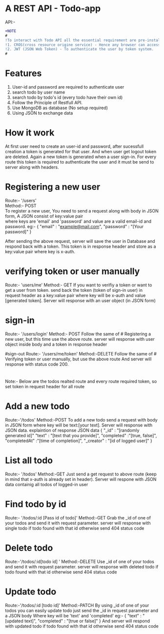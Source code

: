 # A REST API - Todo-app
API:-


```diff
+NOTE
#
!To interact with Todo API all the essential requirement are pre-installed like:
!1. CROS(cross resource origine service) - Hence any browser can access this API regardless of Cross Resource Origine Policy of browser.
!2. JWT (JSON Web Token) - To authenticate the user by token system.
#
```
# Features
1. User-id and password are required to authenticate user
2. search todo by user name
3. search todo by todo's id (every todo have their own id)
4. Follow the Principle of Restfull API.
5. Use MongoDB as database (No setup required)
6. Using JSON to exchange data 

# How it work
At first user need to create an user-id and password, after sucessfull creation a token is generated for that user.
And when user get logout token are deleted. Again a new token is generated when a user sign-in.
For every route this token is required to authenticate the user and it must be send to server along with headers.

# Registering a new user
Route:- '/users'<br>
Method:- POST<br>
To register a new user, You need to send a request along with body in JSON form,  A JSON consist of key:value pair  
where keys are 'email' and 'password' and value are a valid email-id and password. 
eg:-
{
    "email"    : "example@mail.com",
    "password" : "[Your password]"
}

After sending the above request, server will save the user in Database and respond back with a token. 
This token is in response header and store as a key:value pair where key is x-auth.

# verifying token or user manually
Route:- 'users/me'
Method:- GET
If you want to verifiy a token or want to get a user from token. send back the token (token of sign-in user) in request header as a key:value pair where key will be x-auth and value [generated token]. Server will response with an user object (in JSON form)

# sign-in 
Route:- '/users/login'
Method:- POST
Follow the same of # Registering a new user, but this time use the above route. server will response with user object inside body and a token in response header 

#sign-out
Route:- '/users/me/token'
Method:-DELETE
Follow the same of # Verifying token or user manually, but use the above route And server will response with status code 200.

#

Note:- Below are the todos realted route and every route required token, so set token in request header for all route 

# 

# Add a new todo
Route:-'/todos'
Method:-POST
To add a new todo send a request with body in JSON form where key will be text:[your text]. Server will response with JSON data.
explaintion of response JSON data 
{
    "_id"         : "[randomly generated id]"
    "text"        : "[text that you provide]",
    "completed"   :"[true, false]",
    "completedAt" :"[time of completion]",
    "_creator"    : "[id of logged user]"
} 

# List all todo
Route:- '/todos'
Method:-GET
Just send a get request to above route (keep in mind that x-auth is already set in header). Server will respone with JSON data containig
all todos of logged-in user

# Find todo by id
Route:- '/todos/:id [Pass id of todo]'
Method:-GET
Grab the _id of one of your todos and send it with request parameter. server will response 
with single todo if todo found with that id otherwise send 404 status code

# Delete todo
Route:-'/todos/:id[todo id] '
Method:-DELETE
Use _id of one of your todos and send it with request parameter. server will response
with deleted todo if todo found with that id otherwise send 404 status code

# Update todo
Route:-'/todos/:id [todo id]'
Method:-PATCH
By using  _id of one of your todos you can easily update todo just send the _id in request parameter and a JSON body
Where key will be 'text' and 'completed'
eg:-
{
    "text"      : "[updated text]",
    "completed" : "[true or false]"
}
And server will respond with updated todo if todo found with that id otherwise send 404 status code




